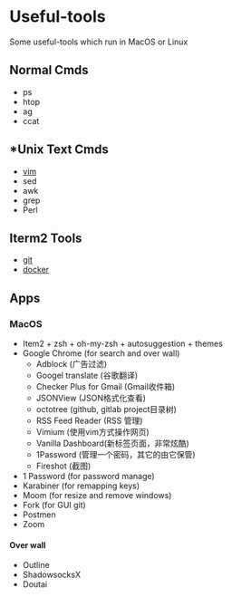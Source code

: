 # Useful-tools
Some useful-tools which run in MacOS or Linux

## Normal Cmds
- ps
- htop
- ag
- ccat

## *Unix Text Cmds
- [vim](./tools/vim.md)
- sed
- awk
- grep
- Perl

## Iterm2 Tools
- [git](./tools/git.md)
- [docker](./tools/docker.md)


## Apps
### MacOS
- Item2 + zsh + oh-my-zsh + autosuggestion + themes
- Google Chrome (for search and over wall)
    - Adblock (广告过滤)
    - Googel translate (谷歌翻译)
    - Checker Plus for Gmail (Gmail收件箱)
    - JSONView (JSON格式化查看)
    - octotree (github, gitlab project目录树)
    - RSS Feed Reader (RSS 管理)
    - Vimium (使用vim方式操作网页)
    - Vanilla Dashboard(新标签页面，非常炫酷)
    - 1Password (管理一个密码，其它的由它保管)
    - Fireshot (截图)
- 1 Password (for password manage)
- Karabiner (for remapping keys)
- Moom (for resize and remove windows)
- Fork (for GUI git)
- Postmen
- Zoom

#### Over wall
- Outline
- ShadowsocksX
- Doutai
